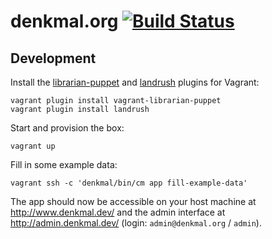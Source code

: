 denkmal.org [![Build Status](https://travis-ci.org/denkmal/denkmal.org.png)](https://travis-ci.org/denkmal/denkmal.org)
===========

Development
-----------
Install the [librarian-puppet](https://github.com/mhahn/vagrant-librarian-puppet)
and [landrush](https://github.com/phinze/landrush) plugins for Vagrant:
```
vagrant plugin install vagrant-librarian-puppet
vagrant plugin install landrush
```

Start and provision the box:
```
vagrant up
```

Fill in some example data:
```
vagrant ssh -c 'denkmal/bin/cm app fill-example-data'
```

The app should now be accessible on your host machine at http://www.denkmal.dev/ and the admin interface at http://admin.denkmal.dev/ (login: `admin@denkmal.org` / `admin`).
